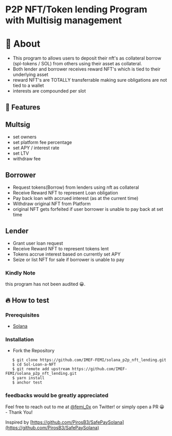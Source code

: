 # P2P NFT/Token lending Program with Multisig management

# 📝 About
- This program to allows users to deposit their nft's as collateral borrow (spl-tokens / SOL) from others using their asset as collateral.
- Both lender and borrower receives reward NFT's which is tied to their underlying asset
- reward NFT's are TOTALLY transferrable making sure obligations are not tied to a wallet
- interests are compounded per slot

## 🚀 Features

## Multsig
- set owners
- set platform fee percentage
- set APY / interest rate
- set LTV 
- withdraw fee
## Borrower
- Request tokens(Borrow) from lenders using nft as collateral
- Receive Reward NFT to represent Loan obligation
- Pay back loan with accrued interest (as at the current time)
- Withdraw original NFT from Platform
- original NFT gets forfeited if user borrower is unable to pay back at set time

## Lender
- Grant user loan request
- Receive Reward NFT to represent tokens lent 
- Tokens accrue interest based on currently set APY
- Seize or list NFT for sale if borrower is unable to pay


### Kindly Note

this program has not been audited 😀.



## 🔥 How to test

### Prerequisites

- <a href="https://docs.solana.com/cli/install-solana-cli-tools">Solana</a>

### Installation

- Fork the Repository

```
   $ git clone https://github.com/IMEF-FEMI/solana_p2p_nft_lending.git
   $ cd Sol-Loan-a-NFT 
   $ git remote add upstream https://github.com/IMEF-FEMI/solana_p2p_nft_lending.git
   $ yarn install
   $ anchor test
```


### feedbacks would be greatly appreciated

Feel free to reach out to me at [@femi_0x](https://twitter.com/femi_0x) on Twitter! or simply open a PR 😀 - Thank You!

Inspired by [https://github.com/PirosB3/SafePaySolana](https://github.com/PirosB3/SafePaySolana) 
